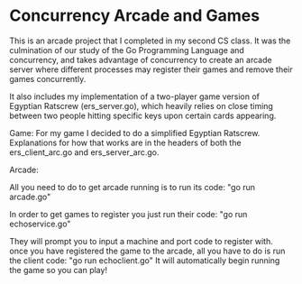 # Concurrency Arcade and Games

This is an arcade project that I completed in my second CS class. It was the culmination of our study of the Go Programming Language and concurrency, and takes advantage of concurrency to create an arcade server where different processes may register their games and remove their games concurrently.

It also includes my implementation of a two-player game version of Egyptian Ratscrew (ers_server.go), which heavily relies on close timing between two people hitting specific keys upon certain cards appearing.

Game:
  For my game I decided to do a simplified Egyptian Ratscrew.
  Explanations for how that works are in the headers of both
  the ers_client_arc.go and ers_server_arc.go.

Arcade:

  All you need to do to get arcade running is to run its code:
     "go run arcade.go"

  In order to get games to register you just run their code:
     "go run echoservice.go" 

  They will prompt you to input a machine and port code to 
  register with. once you have registered the game to the arcade, 
  all you have to do is run the client code:
     "go run echoclient.go"
  It will automatically begin running the game so you can
  play!
